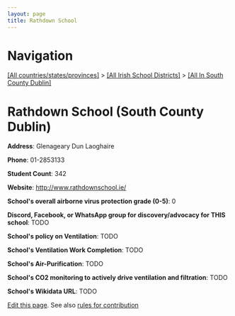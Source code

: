 ```yaml
---
layout: page
title: Rathdown School
---
```

# Navigation

[[All countries/states/provinces]](../../..) > [[All Irish School Districts]](../..) > [[All In South County Dublin]](..)

# Rathdown School (South County Dublin)

**Address**: Glenageary Dun Laoghaire

**Phone**: 01-2853133

**Student Count**: 342

**Website**: <http://www.rathdownschool.ie/>

**School's overall airborne virus protection grade (0-5)**: 0

**Discord, Facebook, or WhatsApp group for discovery/advocacy for THIS school**: TODO

**School's policy on Ventilation**: TODO

**School's Ventilation Work Completion**: TODO

**School's Air-Purification**: TODO

**School's CO2 monitoring to actively drive ventilation and filtration**: TODO

**School's Wikidata URL**: TODO


[Edit this page](https://github.com/ventilate-schools/Ireland/edit/main/./Dublin_South_County_Dublin/Rathdown_School.md). See also [rules for contribution](../../../contribution-rules/)
